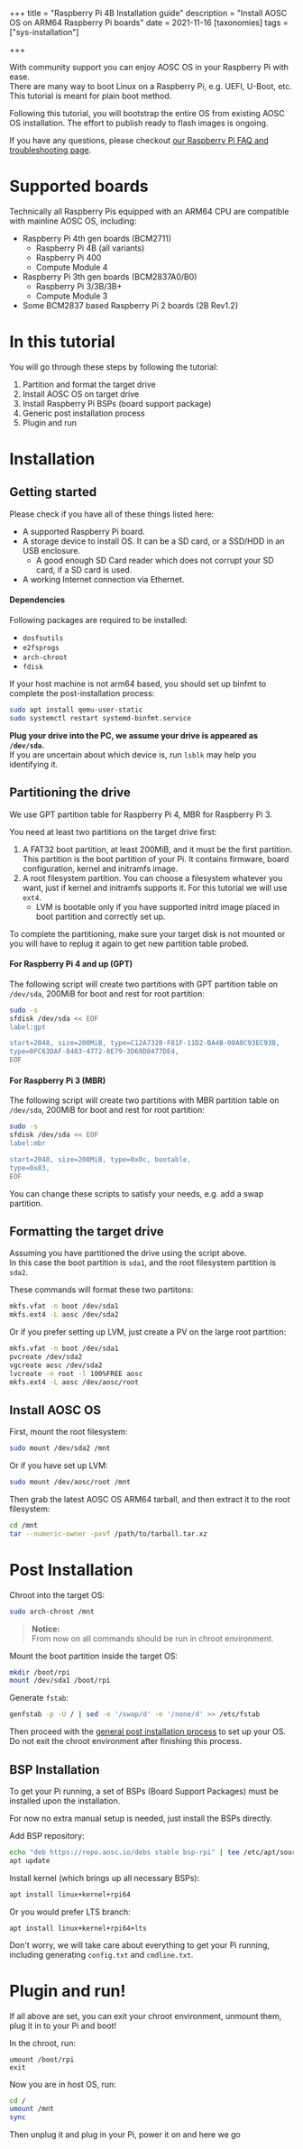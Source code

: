 +++
title = "Raspberry Pi 4B Installation guide"
description = "Install AOSC OS on ARM64 Raspberry Pi boards"
date = 2021-11-16
[taxonomies]
tags = ["sys-installation"]

+++

[general-postinst]: /aosc-os/installation/amd64#user-and-post-installation-configuration
[troubleshooting]: /aosc-os/devices/raspberrypi/4b-troubleshooting

With community support you can enjoy AOSC OS in your Raspberry Pi with ease.  
There are many way to boot Linux on a Raspberry Pi, e.g. UEFI, U-Boot, etc. This tutorial is meant for plain boot method.

Following this tutorial, you will bootstrap the entire OS from existing AOSC OS installation. The effort to publish ready to flash images is ongoing.

If you have any questions, please checkout [our Raspberry Pi FAQ and troubleshooting page][troubleshooting].

# Supported boards

Technically all Raspberry Pis equipped with an ARM64 CPU are compatible with mainline AOSC OS, including:

- Raspberry Pi 4th gen boards (BCM2711)
  - Raspberry Pi 4B (all variants)
  - Raspberry Pi 400
  - Compute Module 4
- Raspberry Pi 3th gen boards (BCM2837A0/B0)
  - Raspberry Pi 3/3B/3B+
  - Compute Module 3
- Some BCM2837 based Raspberry Pi 2 boards (2B Rev1.2)

# In this tutorial

You will go through these steps by following the tutorial:

1. Partition and format the target drive
2. Install AOSC OS on target drive
3. Install Raspberry Pi BSPs (board support package)
4. Generic post installation process
5. Plugin and run

# Installation

Getting started
--------

Please check if you have all of these things listed here:

- A supported Raspberry Pi board.
- A storage device to install OS. It can be a SD card, or a SSD/HDD in an USB enclosure.
  - A good enough SD Card reader which does not corrupt your SD card, if a SD card is used.
- A working Internet connection via Ethernet.

#### Dependencies

Following packages are required to be installed:

- `dosfsutils`
- `e2fsprogs`
- `arch-chroot`
- `fdisk`

If your host machine is not arm64 based, you should set up binfmt to complete the post-installation process:

```sh
sudo apt install qemu-user-static
sudo systemctl restart systemd-binfmt.service
```

**Plug your drive into the PC, we assume your drive is appeared as `/dev/sda`.**   
If you are uncertain about which device is, run `lsblk` may help you identifying it.

Partitioning the drive
--------

We use GPT partition table for Raspberry Pi 4, MBR for Raspberry Pi 3.

You need at least two partitions on the target drive first:

1. A FAT32 boot partition, at least 200MiB, and it must be the first partition. This partition is the boot partition of your Pi. It contains firmware, board configuration, kernel and initramfs image.
2. A root filesystem partition. You can choose a filesystem whatever you want, just if kernel and initramfs supports it. For this tutorial we will use `ext4`.
   - LVM is bootable only if you have supported initrd image placed in boot partition and correctly set up.

To complete the partitioning, make sure your target disk is not mounted or you will have to replug it again to get new partition table probed.

#### For Raspberry Pi 4 and up (GPT)

The following script will create two partitions with GPT partition table on `/dev/sda`, 200MiB for boot and rest for root partition:

```sh
sudo -s
sfdisk /dev/sda << EOF
label:gpt

start=2048, size=200MiB, type=C12A7328-F81F-11D2-BA4B-00A0C93EC93B,
type=0FC63DAF-8483-4772-8E79-3D69D8477DE4,
EOF
```

#### For Raspberry Pi 3 (MBR)

The following script will create two partitions with MBR partition table on `/dev/sda`, 200MiB for boot and rest for root partition:

```sh
sudo -s
sfdisk /dev/sda << EOF
label:mbr

start=2048, size=200MiB, type=0x0c, bootable,
type=0x83,
EOF
```

You can change these scripts to satisfy your needs, e.g. add a swap partition.

Formatting the target drive
--------

Assuming you have partitioned the drive using the script above.  
In this case the boot partition is `sda1`, and the root filesystem partition is `sda2`.

These commands will format these two partitons:

```sh
mkfs.vfat -n boot /dev/sda1
mkfs.ext4 -L aosc /dev/sda2
```

Or if you prefer setting up LVM, just create a PV on the large root partition:

```sh
mkfs.vfat -n boot /dev/sda1
pvcreate /dev/sda2
vgcreate aosc /dev/sda2
lvcreate -n root -l 100%FREE aosc
mkfs.ext4 -L aosc /dev/aosc/root
```

Install AOSC OS
--------

First, mount the root filesystem:

```sh
sudo mount /dev/sda2 /mnt
```

Or if you have set up LVM:

```sh
sudo mount /dev/aosc/root /mnt
```

Then grab the latest AOSC OS ARM64 tarball, and then extract it to the root filesystem:

```sh
cd /mnt
tar --numeric-owner -pxvf /path/to/tarball.tar.xz
```

# Post Installation

Chroot into the target OS:

```sh
sudo arch-chroot /mnt
```

> **Notice:**  
> From now on all commands should be run in chroot environment.

Mount the boot partition inside the target OS:

```sh
mkdir /boot/rpi
mount /dev/sda1 /boot/rpi
```

Generate `fstab`:

```sh
genfstab -p -U / | sed -e '/swap/d' -e '/none/d' >> /etc/fstab
```

Then proceed with the [general post installation process][general-postinst] to set up your OS. Do not exit the chroot environment after finishing this process.

BSP Installation
--------

To get your Pi running, a set of BSPs (Board Support Packages) must be installed upon the installation.

For now no extra manual setup is needed, just install the BSPs directly.

Add BSP repository:
```sh
echo "deb https://repo.aosc.io/debs stable bsp-rpi" | tee /etc/apt/sources.list.d/10-bsp-rpi.list
apt update
```

Install kernel (which brings up all necessary BSPs):

```sh
apt install linux+kernel+rpi64
```

Or you would prefer LTS branch:

```
apt install linux+kernel+rpi64+lts
```

Don't worry, we will take care about everything to get your Pi running, including generating `config.txt` and `cmdline.txt`.

# Plugin and run!

If all above are set, you can exit your chroot environment, unmount them, plug it in to your Pi and boot!

In the chroot, run:

```
umount /boot/rpi
exit
```

Now you are in host OS, run:

```sh
cd /
umount /mnt
sync
```

Then unplug it and plug in your Pi, power it on and here we go